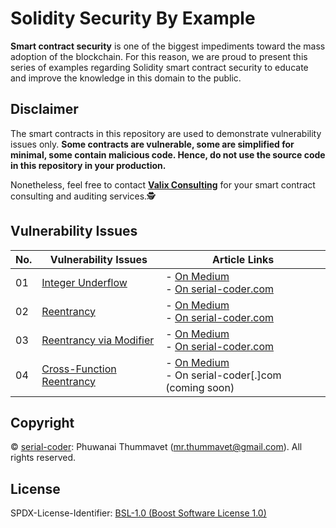 # Solidity Security By Example

**Smart contract security** is one of the biggest impediments toward the mass adoption of the blockchain. For this reason, we are proud to present this series of examples regarding Solidity smart contract security to educate and improve the knowledge in this domain to the public.

## Disclaimer

The smart contracts in this repository are used to demonstrate vulnerability issues only. **Some contracts are vulnerable, some are simplified for minimal, some contain malicious code. Hence, do not use the source code in this repository in your production.**

Nonetheless, feel free to contact **[Valix Consulting](https://valix.io)** for your smart contract consulting and auditing services.🕵

## Vulnerability Issues

| No. | Vulnerability Issues | Article Links |
| --- | --- | --- |
| 01 | [Integer Underflow](01_integer_underflow) | - [On Medium](https://medium.com/valixconsulting/solidity-smart-contract-security-by-example-01-integer-underflow-c1147c2e507b)<br /> - [On serial-coder.com](https://www.serial-coder.com/post/solidity-smart-contract-security-by-example-01-integer-underflow/) |
| 02 | [Reentrancy](02_reentrancy) | - [On Medium](https://medium.com/valixconsulting/solidity-smart-contract-security-by-example-02-reentrancy-b0c08cfcd555)<br /> - [On serial-coder.com](https://www.serial-coder.com/post/solidity-smart-contract-security-by-example-02-reentrancy/) |
| 03 | [Reentrancy via Modifier](03_reentrancy_via_modifier) | - [On Medium](https://medium.com/valixconsulting/solidity-smart-contract-security-by-example-03-reentrancy-via-modifier-fba6b1d8ff81)<br /> - [On serial-coder.com](https://www.serial-coder.com/post/solidity-smart-contract-security-by-example-03-reentrancy-via-modifier/) |
| 04 | [Cross-Function Reentrancy](04_cross_function_reentrancy) | - [On Medium](https://medium.com/valixconsulting/solidity-smart-contract-security-by-example-04-cross-function-reentrancy-de9cbce0558e)<br /> - On serial-coder[.]com (coming soon) |

## Copyright

© [serial-coder](https://www.serial-coder.com): Phuwanai Thummavet (mr.thummavet@gmail.com). All rights reserved.

## License

SPDX-License-Identifier: [BSL-1.0 (Boost Software License 1.0)](https://opensource.org/licenses/BSL-1.0)